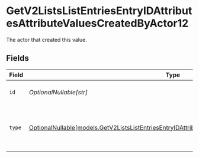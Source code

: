 # GetV2ListsListEntriesEntryIDAttributesAttributeValuesCreatedByActor12

The actor that created this value.


## Fields

| Field                                                                                                                                                                                        | Type                                                                                                                                                                                         | Required                                                                                                                                                                                     | Description                                                                                                                                                                                  |
| -------------------------------------------------------------------------------------------------------------------------------------------------------------------------------------------- | -------------------------------------------------------------------------------------------------------------------------------------------------------------------------------------------- | -------------------------------------------------------------------------------------------------------------------------------------------------------------------------------------------- | -------------------------------------------------------------------------------------------------------------------------------------------------------------------------------------------- |
| `id`                                                                                                                                                                                         | *OptionalNullable[str]*                                                                                                                                                                      | :heavy_minus_sign:                                                                                                                                                                           | An ID to identify the actor.                                                                                                                                                                 |
| `type`                                                                                                                                                                                       | [OptionalNullable[models.GetV2ListsListEntriesEntryIDAttributesAttributeValuesCreatedByActorType12]](../models/getv2listslistentriesentryidattributesattributevaluescreatedbyactortype12.md) | :heavy_minus_sign:                                                                                                                                                                           | The type of actor. [Read more information on actor types here](/docs/actors).                                                                                                                |